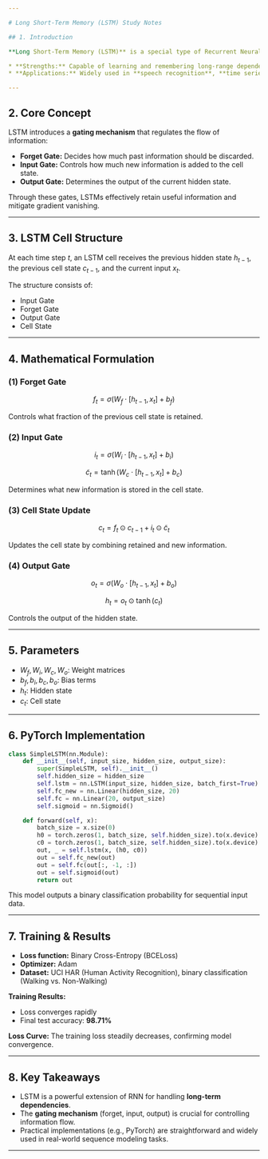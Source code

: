 ```yaml
---

# Long Short-Term Memory (LSTM) Study Notes

## 1. Introduction

**Long Short-Term Memory (LSTM)** is a special type of Recurrent Neural Network (RNN) designed to solve the **vanishing gradient problem** of standard RNNs.

* **Strengths:** Capable of learning and remembering long-range dependencies in sequential data.
* **Applications:** Widely used in **speech recognition**, **time series forecasting**, **text generation**, **machine translation**, and more.

---
```


## 2. Core Concept

LSTM introduces a **gating mechanism** that regulates the flow of information:

* **Forget Gate:** Decides how much past information should be discarded.
* **Input Gate:** Controls how much new information is added to the cell state.
* **Output Gate:** Determines the output of the current hidden state.

Through these gates, LSTMs effectively retain useful information and mitigate gradient vanishing.

---

## 3. LSTM Cell Structure

At each time step $t$, an LSTM cell receives the previous hidden state $h_{t-1}$, the previous cell state $c_{t-1}$, and the current input $x_t$.

The structure consists of:

* Input Gate
* Forget Gate
* Output Gate
* Cell State

---

## 4. Mathematical Formulation

### (1) Forget Gate

$$
f_t = \sigma(W_f \cdot [h_{t-1}, x_t] + b_f)
$$

Controls what fraction of the previous cell state is retained.

### (2) Input Gate

$$
i_t = \sigma(W_i \cdot [h_{t-1}, x_t] + b_i)
$$

$$
\tilde{c}_t = \tanh(W_c \cdot [h_{t-1}, x_t] + b_c)
$$

Determines what new information is stored in the cell state.

### (3) Cell State Update

$$
c_t = f_t \odot c_{t-1} + i_t \odot \tilde{c}_t
$$

Updates the cell state by combining retained and new information.

### (4) Output Gate

$$
o_t = \sigma(W_o \cdot [h_{t-1}, x_t] + b_o)
$$

$$
h_t = o_t \odot \tanh(c_t)
$$

Controls the output of the hidden state.

---

## 5. Parameters

* $W_f, W_i, W_c, W_o$: Weight matrices
* $b_f, b_i, b_c, b_o$: Bias terms
* $h_t$: Hidden state
* $c_t$: Cell state

---

## 6. PyTorch Implementation

```python
class SimpleLSTM(nn.Module):
    def __init__(self, input_size, hidden_size, output_size):
        super(SimpleLSTM, self).__init__()
        self.hidden_size = hidden_size
        self.lstm = nn.LSTM(input_size, hidden_size, batch_first=True)
        self.fc_new = nn.Linear(hidden_size, 20)
        self.fc = nn.Linear(20, output_size)
        self.sigmoid = nn.Sigmoid()

    def forward(self, x):
        batch_size = x.size(0)
        h0 = torch.zeros(1, batch_size, self.hidden_size).to(x.device)
        c0 = torch.zeros(1, batch_size, self.hidden_size).to(x.device)
        out, _ = self.lstm(x, (h0, c0))
        out = self.fc_new(out)
        out = self.fc(out[:, -1, :])
        out = self.sigmoid(out)
        return out
```

This model outputs a binary classification probability for sequential input data.

---

## 7. Training & Results

* **Loss function:** Binary Cross-Entropy (BCELoss)
* **Optimizer:** Adam
* **Dataset:** UCI HAR (Human Activity Recognition), binary classification (Walking vs. Non-Walking)

**Training Results:**

* Loss converges rapidly
* Final test accuracy: **98.71%**

**Loss Curve:**
The training loss steadily decreases, confirming model convergence.

---

## 8. Key Takeaways

* LSTM is a powerful extension of RNN for handling **long-term dependencies**.
* The **gating mechanism** (forget, input, output) is crucial for controlling information flow.
* Practical implementations (e.g., PyTorch) are straightforward and widely used in real-world sequence modeling tasks.

---



